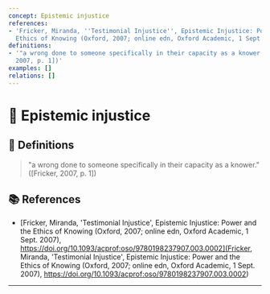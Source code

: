 ```yaml
---
concept: Epistemic injustice
references:
- 'Fricker, Miranda, ''Testimonial Injustice'', Epistemic Injustice: Power and the
  Ethics of Knowing (Oxford, 2007; online edn, Oxford Academic, 1 Sept. 2007), https://doi.org/10.1093/acprof:oso/9780198237907.003.0002'
definitions:
- '"a wrong done to someone specifically in their capacity as a knower." ([Fricker,
  2007, p. 1])'
examples: []
relations: []
---
```


# 🧠 Epistemic injustice

## 📖 Definitions

> "a wrong done to someone specifically in their capacity as a knower." ([Fricker, 2007, p. 1])

## 📚 References

- [Fricker, Miranda, 'Testimonial Injustice', Epistemic Injustice: Power and the Ethics of Knowing (Oxford, 2007; online edn, Oxford Academic, 1 Sept. 2007), https://doi.org/10.1093/acprof:oso/9780198237907.003.0002](Fricker, Miranda, 'Testimonial Injustice', Epistemic Injustice: Power and the Ethics of Knowing (Oxford, 2007; online edn, Oxford Academic, 1 Sept. 2007), https://doi.org/10.1093/acprof:oso/9780198237907.003.0002)


---

<script src="https://giscus.app/client.js"
        data-repo="natesheehan/conceptcartography"
        data-repo-id="R_kgDOPB5QiQ"
        data-category="General"
        data-category-id="DIC_kwDOPB5Qic4CsAxd"
        data-mapping="pathname"
        data-strict="0"
        data-reactions-enabled="1"
        data-emit-metadata="0"
        data-input-position="bottom"
        data-theme="catppuccin_mocha"
        data-lang="en"
        crossorigin="anonymous"
        async>
</script>
